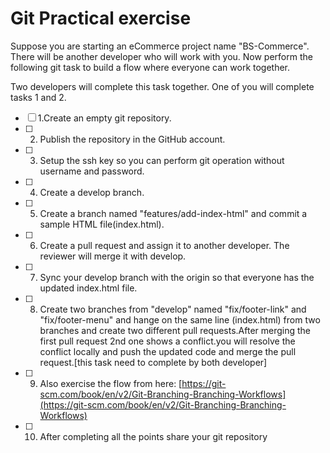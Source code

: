 # Git Practical exercise

Suppose you are starting an eCommerce project name "BS-Commerce". There will be another developer who will work with you. Now perform the following git task to build a flow where everyone can work together.

Two developers will complete this task together. One of you will complete tasks 1 and 2.

- [ ] 1.Create an empty git repository.
- [ ] 2. Publish the repository in the GitHub account.
- [ ] 3. Setup the ssh key so you can perform git operation without username and password.
- [ ] 4. Create a develop branch.
- [ ] 5. Create a branch named "features/add-index-html" and commit a sample HTML file(index.html).
- [ ] 6. Create a pull request and assign it to another developer. The reviewer will merge it with develop.
- [ ] 7. Sync your develop branch with the origin so that everyone has the updated index.html file.
- [ ] 8. Create two branches from "develop" named "fix/footer-link" and "fix/footer-menu" and hange on the same line (index.html) from two branches and create two different pull requests.After merging the first pull request 2nd one shows a conflict.you will resolve the conflict locally and push the updated code and merge the pull request.[this task need to complete by both developer]
- [ ] 9. Also exercise the flow from here: [https://git-scm.com/book/en/v2/Git-Branching-Branching-Workflows](https://git-scm.com/book/en/v2/Git-Branching-Branching-Workflows)
- [ ] 10. After completing all the points share your git repository